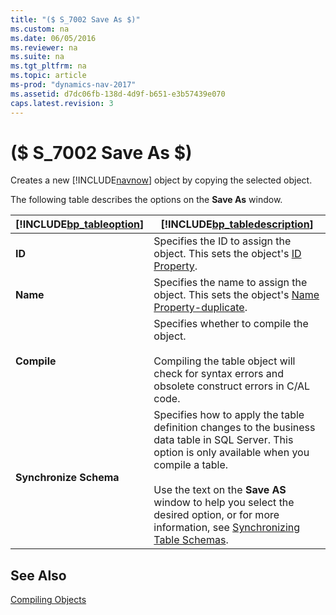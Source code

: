 ```yaml
---
title: "($ S_7002 Save As $)"
ms.custom: na
ms.date: 06/05/2016
ms.reviewer: na
ms.suite: na
ms.tgt_pltfrm: na
ms.topic: article
ms-prod: "dynamics-nav-2017"
ms.assetid: d7dc06fb-138d-4d9f-b651-e3b57439e070
caps.latest.revision: 3
---
```

# ($ S_7002 Save As $)
Creates a new [!INCLUDE[navnow](includes/navnow_md.md)] object by copying the selected object.  
  
 The following table describes the options on the **Save As** window.  
  
|[!INCLUDE[bp_tableoption](includes/bp_tableoption_md.md)]|[!INCLUDE[bp_tabledescription](includes/bp_tabledescription_md.md)]|  
|----------------------------------|---------------------------------------|  
|**ID**|Specifies the ID to assign the object. This sets the object's [ID Property](ID-Property.md).|  
|**Name**|Specifies the name to assign the object. This sets the object's [Name Property\-duplicate](Name-Property-duplicate.md).|  
|**Compile**|Specifies whether to compile the object.<br /><br /> Compiling the table object will check for syntax errors and obsolete construct errors in C\/AL code.|  
|**Synchronize Schema**|Specifies how to apply the table definition changes to the business data table in SQL Server. This option is only available when you compile a table.<br /><br /> Use the text on the **Save AS** window to help you select the desired option, or for more information, see [Synchronizing Table Schemas](Synchronizing-Table-Schemas.md).|  
  
## See Also  
 [Compiling Objects](Compiling-Objects.md)